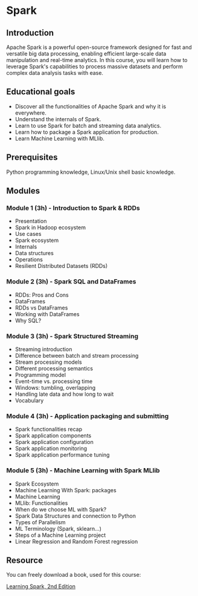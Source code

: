 
# Spark

## Introduction

Apache Spark is a powerful open-source framework designed for fast and  versatile big data processing, enabling efficient large-scale data  manipulation and real-time analytics. In this course, you will learn how to leverage Spark's capabilities to process massive datasets and  perform complex data analysis tasks with ease.

## Educational goals

* Discover all the functionalities of Apache Spark and why it is everywhere.
* Understand the internals of Spark.
* Learn to use Spark for batch and streaming data analytics.
* Learn how to package a Spark application for production.
* Learn Machine Learning with MLlib.

## Prerequisites

Python programming knowledge, Linux/Unix shell basic knowledge.

## Modules

### Module 1 (3h) - Introduction to Spark & RDDs

- Presentation
- Spark in Hadoop ecosystem
- Use cases
- Spark ecosystem
- Internals
- Data structures
- Operations
- Resilient Distributed Datasets (RDDs)

### Module 2 (3h) - Spark SQL and DataFrames

- RDDs: Pros and Cons
- DataFrames
- RDDs vs DataFrames
- Working with DataFrames
- Why SQL?

### Module 3 (3h) - Spark Structured Streaming

- Streaming introduction
- Difference between batch and stream processing
- Stream processing models
- Different processing semantics
- Programming model
- Event-time vs. processing time
- Windows: tumbling, overlapping
- Handling late data and how long to wait
- Vocabulary

### Module 4 (3h) - Application packaging and submitting

- Spark functionalities recap
- Spark application components
- Spark application configuration
- Spark application monitoring
- Spark application performance tuning

### Module 5 (3h) - Machine Learning with Spark MLlib

- Spark Ecosystem
- Machine Learning With Spark: packages
- Machine Learning
- MLlib: Functionalities
- When do we choose ML with Spark?
- Spark Data Structures and connection to Python
- Types of Parallelism
- ML Terminology (Spark, sklearn…)
- Steps of a Machine Learning project
- Linear Regression and Random Forest regression

## Resource

You can freely download a book, used for this course:

[Learning Spark, 2nd Edition](https://pages.databricks.com/rs/094-YMS-629/images/LearningSpark2.0.pdf)
